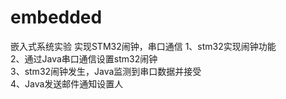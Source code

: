 # embedded
 嵌入式系统实验 实现STM32闹钟，串口通信 
 1、stm32实现闹钟功能  
 2、通过Java串口通信设置stm32闹钟  
 3、stm32闹钟发生，Java监测到串口数据并接受  
 4、Java发送邮件通知设置人 

